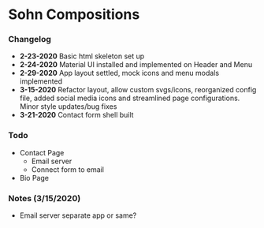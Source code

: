 # Sohn Compositions 

### Changelog
- **2-23-2020** Basic html skeleton set up
- **2-24-2020** Material UI installed and implemented on Header and Menu
- **2-29-2020** App layout settled, mock icons and menu modals implemented
- **3-15-2020** Refactor layout, allow custom svgs/icons, reorganized config file, added social media icons and streamlined page configurations. Minor style updates/bug fixes
- **3-21-2020** Contact form shell built

### Todo
- Contact Page
  - Email server
  - Connect form to email
- Bio Page

### Notes (3/15/2020)
- Email server separate app or same?
